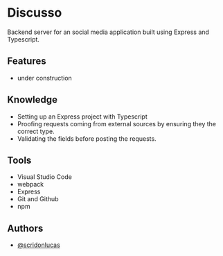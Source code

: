# Discusso

Backend server for an social media application built using Express and Typescript.

## Features

- under construction

## Knowledge

- Setting up an Express project with Typescript
- Proofing requests coming from external sources by ensuring they the correct type.
- Validating the fields before posting the requests.

## Tools

- Visual Studio Code
- webpack
- Express
- Git and Github
- npm

## Authors

- [@scridonlucas](https://www.github.com/scridonlucas)
